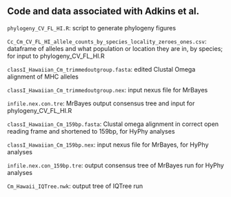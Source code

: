 ## Code and data associated with Adkins et al.

`phylogeny_CV_FL_HI.R`: script to generate phylogeny figures

`Cc_Cm_CV_FL_HI_allele_counts_by_species_locality_zeroes_ones.csv`: dataframe of alleles and what population or location they are in, by species; for input to phylogeny_CV_FL_HI.R

`classI_Hawaiian_Cm_trimmedoutgroup.fasta`: edited Clustal Omega alignment of MHC alleles

`classI_Hawaiian_Cm_trimmedoutgroup.nex`: input nexus file for MrBayes

`infile.nex.con.tre`: MrBayes output consensus tree and input for phylogeny_CV_FL_HI.R

`classI_Hawaiian_Cm_159bp.fasta`: Clustal omega alignment in correct open reading frame and shortened to 159bp, for HyPhy analyses

`classI_Hawaiian_Cm_159bp.nex`: input nexus file for MrBayes, for HyPhy analyses

`infile.nex.con_159bp.tre`: output consensus tree of MrBayes run for HyPhy analyses

`Cm_Hawaii_IQTree.nwk`: output tree of IQTree run

